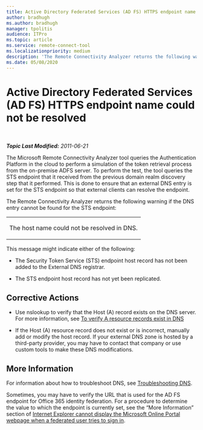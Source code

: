 ```yaml
---
title: Active Directory Federated Services (AD FS) HTTPS endpoint name could not be resolved
author: bradhugh
ms.author: bradhugh
manager: tpolitis
audience: ITPro 
ms.topic: article 
ms.service: remote-connect-tool
ms.localizationpriority: medium
description: 'The Remote Connectivity Analyzer returns the following warning if the DNS entry cannot be found for the STS endpoint: The host name could not be resolved in DNS.'
ms.date: 05/08/2020
---
```


# Active Directory Federated Services (AD FS) HTTPS endpoint name could not be resolved

</div>

<div id="mainSection">

<div id="mainBody">

<span> </span>

_**Topic Last Modified:** 2011-06-21_

The Microsoft Remote Connectivity Analyzer tool queries the Authentication Platform in the cloud to perform a simulation of the token retrieval process from the on-premise ADFS server. To perform the test, the tool queries the STS endpoint that it received from the previous domain realm discovery step that it performed. This is done to ensure that an external DNS entry is set for the STS endpoint so that external clients can resolve the endpoint.

The Remote Connectivity Analyzer returns the following warning if the DNS entry cannot be found for the STS endpoint:


<table>
<colgroup>
<col/>
</colgroup>
<tbody>
<tr class="odd">
<td><p>The host name could not be resolved in DNS.</p></td>
</tr>
</tbody>
</table>

This message might indicate either of the following:

  - The Security Token Service (STS) endpoint host record has not been added to the External DNS registrar.

  - The STS endpoint host record has not yet been replicated.

<div>

## Corrective Actions

  - Use nslookup to verify that the Host (A) record exists on the DNS server. For more information, see [To verify A resource records exist in DNS](https://go.microsoft.com/fwlink/?linkid=63001)

  - If the Host (A) resource record does not exist or is incorrect, manually add or modify the host record. If your external DNS zone is hosted by a third-party provider, you may have to contact that company or use custom tools to make these DNS modifications.

<div>

## More Information

For information about how to troubleshoot DNS, see [Troubleshooting DNS](https://go.microsoft.com/fwlink/?linkid=63003).

Sometimes, you may have to verify the URL that is used for the AD FS endpoint for Office 365 identity federation. For a procedure to determine the value to which the endpoint is currently set, see the “More Information” section of [Internet Explorer cannot display the Microsoft Online Portal webpage when a federated user tries to sign in](https://support.microsoft.com/kb/2419389).

</div>

</div>

</div>

<span> </span>

</div>

</div>

</div>

